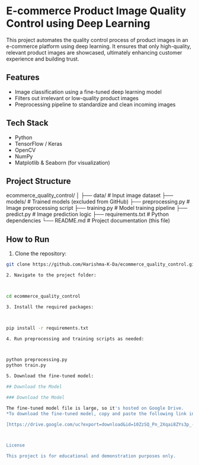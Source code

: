 # E-commerce Product Image Quality Control using Deep Learning

This project automates the quality control process of product images in an e-commerce platform using deep learning. It ensures that only high-quality, relevant product images are showcased, ultimately enhancing customer experience and building trust.

## Features

- Image classification using a fine-tuned deep learning model
- Filters out irrelevant or low-quality product images
- Preprocessing pipeline to standardize and clean incoming images

## Tech Stack

- Python
- TensorFlow / Keras
- OpenCV
- NumPy 
- Matplotlib & Seaborn (for visualization)

## Project Structure

ecommerce_quality_control/ │ ├── data/                  # Input image dataset ├── models/                # Trained models (excluded from GitHub) ├── preprocessing.py       # Image preprocessing script ├── training.py            # Model training pipeline ├── predict.py             # Image prediction logic ├── requirements.txt       # Python dependencies └── README.md              # Project documentation (this file)

## How to Run

1. Clone the repository:

```bash
git clone https://github.com/Harishma-K-Da/ecommerce_quality_control.git

2. Navigate to the project folder:



cd ecommerce_quality_control

3. Install the required packages:



pip install -r requirements.txt

4. Run preprocessing and training scripts as needed:



python preprocessing.py
python train.py

5. Download the fine-tuned model:

## Download the Model

### Download the Model

The fine-tuned model file is large, so it's hosted on Google Drive.  
*To download the fine-tuned model, copy and paste the following link into your browser:*

[https://drive.google.com/uc?export=download&id=10ZzSQ_Pn_2Xqai8ZYs3p_-YRqmO6JlB]



License

This project is for educational and demonstration purposes only.


